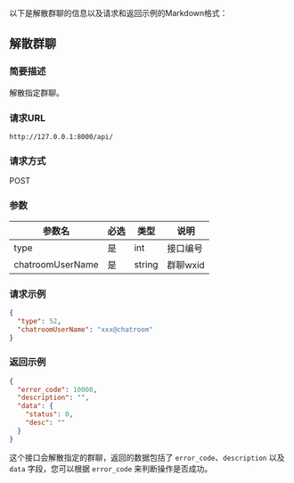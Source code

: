 以下是解散群聊的信息以及请求和返回示例的Markdown格式：

## 解散群聊

### 简要描述

解散指定群聊。

### 请求URL

```
http://127.0.0.1:8000/api/
```

### 请求方式

POST

### 参数

| 参数名           | 必选 | 类型   | 说明     |
| ---------------- | ---- | ------ | -------- |
| type             | 是   | int    | 接口编号 |
| chatroomUserName | 是   | string | 群聊wxid |

### 请求示例

```json
{
  "type": 52,
  "chatroomUserName": "xxx@chatroom"
}
```

### 返回示例

```json
{
  "error_code": 10000,
  "description": "",
  "data": {
    "status": 0,
    "desc": ""
  }
}
```

这个接口会解散指定的群聊，返回的数据包括了 `error_code`、`description` 以及 `data` 字段，您可以根据 `error_code` 来判断操作是否成功。